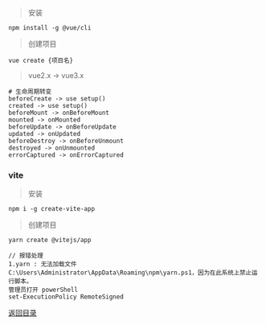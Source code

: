 
> 安装

    npm install -g @vue/cli

> 创建项目

    vue create {项目名}


> vue2.x -> vue3.x

    # 生命周期转变
    beforeCreate -> use setup()
    created -> use setup()
    beforeMount -> onBeforeMount
    mounted -> onMounted
    beforeUpdate -> onBeforeUpdate
    updated -> onUpdated
    beforeDestroy -> onBeforeUnmount
    destroyed -> onUnmounted
    errorCaptured -> onErrorCaptured
    

### vite

> 安装

    npm i -g create-vite-app

> 创建项目

    yarn create @vitejs/app

    // 报错处理
    1.yarn : 无法加载文件 C:\Users\Administrator\AppData\Roaming\npm\yarn.ps1，因为在此系统上禁止运行脚本。
    管理员打开 powerShell
    set-ExecutionPolicy RemoteSigned

[返回目录](../README.md)
